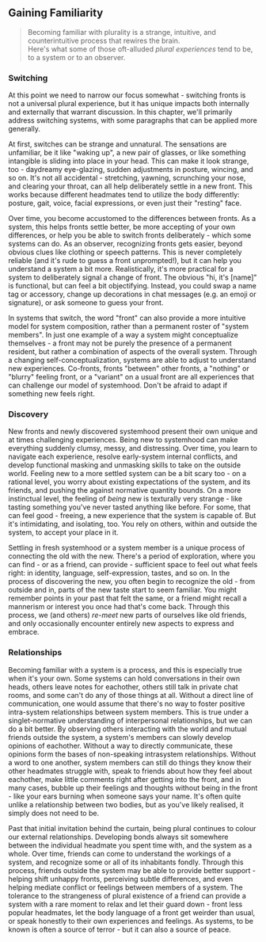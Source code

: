 ## Gaining Familiarity

> Becoming familiar with plurality is a strange, intuitive, and counterintuitive process that rewires the brain.<br/>
> Here's what some of those oft-alluded _plural experiences_ tend to be, to a system or to an observer.

### Switching

At this point we need to narrow our focus somewhat - switching fronts is not a universal plural experience, but it has unique impacts both internally and externally that warrant discussion.
In this chapter, we'll primarily address switching systems, with some paragraphs that can be applied more generally.

At first, switches can be strange and unnatural.
The sensations are unfamiliar, be it like "waking up", a new pair of glasses, or like something intangible is sliding into place in your head.
This can make it look strange, too - daydreamy eye-glazing, sudden adjustments in posture, wincing, and so on.
It's not all accidental - stretching, yawning, scrunching your nose, and clearing your throat, can all help deliberately settle in a new front.
This works because different headmates tend to utilize the body differently: posture, gait, voice, facial expressions, or even just their "resting" face.

Over time, you become accustomed to the differences between fronts.
As a system, this helps fronts settle better, be more accepting of your own differences, or help you be able to switch fronts deliberately - which some systems can do.
As an observer, recognizing fronts gets easier, beyond obvious clues like clothing or speech patterns.
This is never completely reliable (and it's rude to guess a front unprompted!), but it can help you understand a system a bit more.
Realistically, it's more practical for a system to deliberately signal a change of front.
The obvious "hi, it's [name]" is functional, but can feel a bit objectifying.
Instead, you could swap a name tag or accessory, change up decorations in chat messages (e.g. an emoji or signature), or ask someone to guess your front.

In systems that switch, the word "front" can also provide a more intuitive model for system composition, rather than a permanent roster of "system members".
In just one example of a way a system might conceptualize themselves - a front may not be purely the presence of a permanent resident, but rather a combination of aspects of the overall system.
Through a changing self-conceptualization, systems are able to adjust to understand new experiences.
Co-fronts, fronts "between" other fronts, a "nothing" or "blurry" feeling front, or a "variant" on a usual front are all experiences that can challenge our model of systemhood.
Don't be afraid to adapt if something new feels right.

### Discovery

New fronts and newly discovered systemhood present their own unique and at times challenging experiences.
Being new to systemhood can make everything suddenly clumsy, messy, and distressing.
Over time, you learn to navigate each experience, resolve early-system internal conflicts, and develop functional masking and unmasking skills to take on the outside world.
Feeling new to a more settled system can be a bit scary too - on a rational level, you worry about existing expectations of the system, and its friends, and pushing the against normative quantity bounds.
On a more instinctual level, the feeling of _being_ new is texturally very strange - like tasting something you've never tasted anything like before.
For some, that can feel good - freeing, a new experience that the system is capable of.
But it's intimidating, and isolating, too.
You rely on others, within and outside the system, to accept your place in it.

Settling in fresh systemhood or a system member is a unique process of connecting the old with the new.
There's a period of exploration, where you can find - or as a friend, can provide - sufficient space to feel out what feels right: in identity, language, self-expression, tastes, and so on.
In the process of discovering the new, you often begin to recognize the old - from outside and in, parts of the new taste start to seem familiar.
You might remember points in your past that felt the same, or a friend might recall a mannerism or interest you once had that's come back.
Through this process, we (and others) _re-meet_ new parts of ourselves like old friends, and only occasionally encounter entirely new aspects to express and embrace.

### Relationships

Becoming familiar with a system is a process, and this is especially true when it's your own.
Some systems can hold conversations in their own heads, others leave notes for eachother, others still talk in private chat rooms, and some can't do any of those things at all.
Without a direct line of communication, one would assume that there's no way to foster positive intra-system relationships between system members.
This is true under a singlet-normative understanding of interpersonal relationships, but we can do a bit better.
By observing others interacting with the world and mutual friends outside the system, a system's members can slowly develop opinions of eachother.
Without a way to directly communicate, these opinions form the bases of non-speaking intrasystem relationships.
Without a word to one another, system members can still do things they know their other headmates struggle with, speak to friends about how they feel about eachother, make little comments right after getting into the front, and in many cases, bubble up their feelings and thoughts without being in the front - like your ears burning when someone says your name.
It's often quite unlike a relationship between two bodies, but as you've likely realised, it simply does not need to be.

Past that initial invitation behind the curtain, being plural continues to colour our external relationships.
Developing bonds always sit somewhere between the individual headmate you spent time with, and the system as a whole.
Over time, friends can come to understand the workings of a system, and recognize some or all of its inhabitants fondly.
Through this process, friends outside the system may be able to provide better support - helping shift unhappy fronts, perceiving subtle differences, and even helping mediate conflict or feelings between members of a system.
The tolerance to the strangeness of plural existence of a friend can provide a system with a rare moment to relax and let their guard down - front less popular headmates, let the body language of a front get weirder than usual, or speak honestly to their own experiences and feelings.
As systems, to be known is often a source of terror - but it can also a source of peace.
